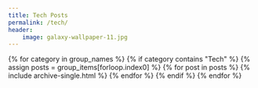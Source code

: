 ```yaml
---
title: Tech Posts
permalink: /tech/
header:
    image: galaxy-wallpaper-11.jpg
---
```


{% for category in group_names %}
  {% if category contains "Tech" %}
     {% assign posts = group_items[forloop.index0] %}
     {% for post in posts %}
        {% include archive-single.html %}
     {% endfor %}
  {% endif %}
{% endfor %}

